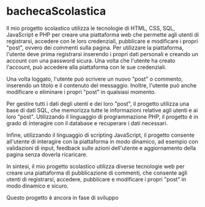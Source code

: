 # bachecaScolastica


Il mio progetto scolastico utilizza le tecnologie di HTML, CSS, SQL, JavaScript e PHP per creare una piattaforma web che permette agli utenti di registrarsi, accedere con le loro credenziali, pubblicare e modificare i propri "post", ovvero dei commenti sulla pagina.
Per utilizzare la piattaforma, l'utente deve prima registrarsi inserendo i propri dati personali e creando un account con una password sicura. Una volta che l'utente ha creato l'account, può accedere alla piattaforma con le sue credenziali.

Una volta loggato, l'utente può scrivere un nuovo "post" o commento, inserendo un titolo e il contenuto del messaggio. Inoltre, l'utente può anche modificare o eliminare i propri "post" in qualsiasi momento.

Per gestire tutti i dati degli utenti e dei loro "post", il progetto utilizza una base di dati SQL, che memorizza tutte le informazioni relative agli utenti e ai loro "post". Utilizzando il linguaggio di programmazione PHP, il progetto è in grado di interagire con il database e recuperare i dati necessari.

Infine, utilizzando il linguaggio di scripting JavaScript, il progetto consente all'utente di interagire con la piattaforma in modo dinamico, ad esempio con validazioni di input, feedback sulle azioni dell'utente e aggiornamento della pagina senza doverla ricaricare.

In sintesi, il mio progetto scolastico utilizza diverse tecnologie web per creare una piattaforma di pubblicazione di commenti, che consente agli utenti di registrarsi, accedere, pubblicare e modificare i propri "post" in modo dinamico e sicuro.

Questo progetto è ancora in fase di sviluppo
